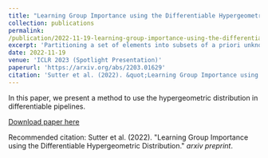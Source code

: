 ```yaml
---
title: "Learning Group Importance using the Differentiable Hypergeometric Distribution"
collection: publications
permalink:
/publication/2022-11-19-learning-group-importance-using-the-differentiable-hypergeometric-distribution
excerpt: 'Partitioning a set of elements into subsets of a priori unknown sizes is essential in many applications. These subset sizes are rarely explicitly learned - be it the cluster sizes in clustering applications or the number of shared versus independent generative latent factors in weakly-supervised learning. Probability distributions over correct combinations of subset sizes are non-differentiable due to hard constraints, which prohibit gradient-based optimization. In this work, we propose the differentiable hypergeometric distribution. The hypergeometric distribution models the probability of different group sizes based on their relative importance. We introduce reparameterizable gradients to learn the importance between groups and highlight the advantage of explicitly learning the size of subsets in two typical applications: weakly-supervised learning and clustering. In both applications, we outperform previous approaches, which rely on suboptimal heuristics to model the unknown size of groups.'
date: 2022-11-19
venue: 'ICLR 2023 (Spotlight Presentation)'
paperurl: 'https://arxiv.org/abs/2203.01629'
citation: 'Sutter et al. (2022). &quot;Learning Group Importance using the Differentiable Hypergeometric Distribution.&quot; <i>ICLR 2023</i>.'
---
```

In this paper, we present a method to use the hypergeometric distribution in
differentiable pipelines.

[Download paper here](https://arxiv.org/pdf/2203.01629.pdf)

Recommended citation: Sutter et al. (2022). "Learning Group Importance using the Differentiable Hypergeometric Distribution." <i>arxiv preprint</i>.

